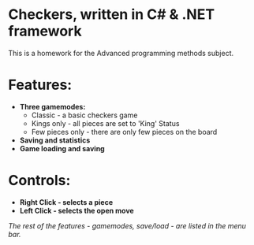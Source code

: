 # Checkers, written in C# & .NET framework
 
This is a homework for the Advanced programming methods subject.

# Features:
+ **Three gamemodes:**
   - Classic - a basic checkers game
   - Kings only - all pieces are set to 'King' Status
   - Few pieces only - there are only few pieces on the board
+ **Saving and statistics**
+ **Game loading and saving**

# Controls:
+ **Right Click - selects a piece**
+ **Left Click - selects the open move**

_The rest of the features - gamemodes, save/load - are listed in the menu bar._
